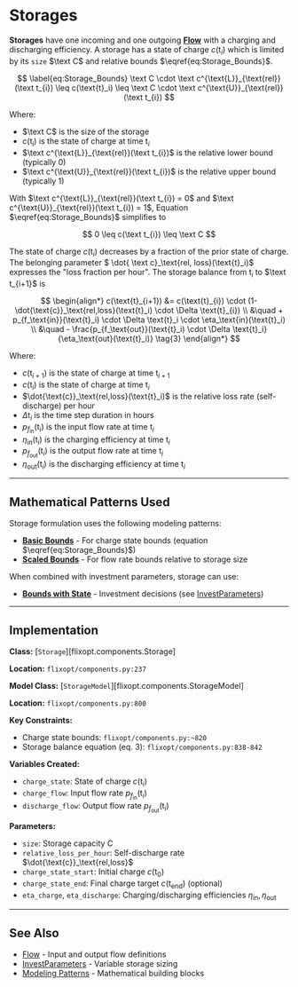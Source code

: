 # Storages
**Storages** have one incoming and one outgoing **[Flow](Flow.md)** with a charging and discharging efficiency.
A storage has a state of charge $c(\text{t}_i)$ which is limited by its `size` $\text C$ and relative bounds $\eqref{eq:Storage_Bounds}$.

$$ \label{eq:Storage_Bounds}
    \text C \cdot \text c^{\text{L}}_{\text{rel}}(\text t_{i})
    \leq c(\text{t}_i) \leq
    \text C \cdot \text c^{\text{U}}_{\text{rel}}(\text t_{i})
$$

Where:

- $\text C$ is the size of the storage
- $c(\text{t}_i)$ is the state of charge at time $\text{t}_i$
- $\text c^{\text{L}}_{\text{rel}}(\text t_{i})$ is the relative lower bound (typically 0)
- $\text c^{\text{U}}_{\text{rel}}(\text t_{i})$ is the relative upper bound (typically 1)

With $\text c^{\text{L}}_{\text{rel}}(\text t_{i}) = 0$ and $\text c^{\text{U}}_{\text{rel}}(\text t_{i}) = 1$,
Equation $\eqref{eq:Storage_Bounds}$ simplifies to

$$ 0 \leq c(\text t_{i}) \leq \text C $$

The state of charge $c(\text{t}_i)$ decreases by a fraction of the prior state of charge. The belonging parameter
$ \dot{ \text c}_\text{rel, loss}(\text{t}_i)$ expresses the "loss fraction per hour". The storage balance from  $\text{t}_i$ to $\text t_{i+1}$ is

$$
\begin{align*}
    c(\text{t}_{i+1}) &= c(\text{t}_{i}) \cdot (1-\dot{\text{c}}_\text{rel,loss}(\text{t}_i) \cdot \Delta \text{t}_{i}) \\
    &\quad + p_{f_\text{in}}(\text{t}_i) \cdot \Delta \text{t}_i \cdot \eta_\text{in}(\text{t}_i) \\
    &\quad - \frac{p_{f_\text{out}}(\text{t}_i) \cdot \Delta \text{t}_i}{\eta_\text{out}(\text{t}_i)}
    \tag{3}
\end{align*}
$$

Where:

- $c(\text{t}_{i+1})$ is the state of charge at time $\text{t}_{i+1}$
- $c(\text{t}_{i})$ is the state of charge at time $\text{t}_{i}$
- $\dot{\text{c}}_\text{rel,loss}(\text{t}_i)$ is the relative loss rate (self-discharge) per hour
- $\Delta \text{t}_{i}$ is the time step duration in hours
- $p_{f_\text{in}}(\text{t}_i)$ is the input flow rate at time $\text{t}_i$
- $\eta_\text{in}(\text{t}_i)$ is the charging efficiency at time $\text{t}_i$
- $p_{f_\text{out}}(\text{t}_i)$ is the output flow rate at time $\text{t}_i$
- $\eta_\text{out}(\text{t}_i)$ is the discharging efficiency at time $\text{t}_i$

---

## Mathematical Patterns Used

Storage formulation uses the following modeling patterns:

- **[Basic Bounds](modeling-patterns/bounds-and-states.md#basic-bounds)** - For charge state bounds (equation $\eqref{eq:Storage_Bounds}$)
- **[Scaled Bounds](modeling-patterns/bounds-and-states.md#scaled-bounds)** - For flow rate bounds relative to storage size

When combined with investment parameters, storage can use:
- **[Bounds with State](modeling-patterns/bounds-and-states.md#bounds-with-state)** - Investment decisions (see [InvestParameters](InvestParameters.md))

---

## Implementation

**Class:** [`Storage`][flixopt.components.Storage]

**Location:** `flixopt/components.py:237`

**Model Class:** [`StorageModel`][flixopt.components.StorageModel]

**Location:** `flixopt/components.py:800`

**Key Constraints:**
- Charge state bounds: `flixopt/components.py:~820`
- Storage balance equation (eq. 3): `flixopt/components.py:838-842`

**Variables Created:**
- `charge_state`: State of charge $c(\text{t}_i)$
- `charge_flow`: Input flow rate $p_{f_\text{in}}(\text{t}_i)$
- `discharge_flow`: Output flow rate $p_{f_\text{out}}(\text{t}_i)$

**Parameters:**
- `size`: Storage capacity $\text{C}$
- `relative_loss_per_hour`: Self-discharge rate $\dot{\text{c}}_\text{rel,loss}$
- `charge_state_start`: Initial charge $c(\text{t}_0)$
- `charge_state_end`: Final charge target $c(\text{t}_\text{end})$ (optional)
- `eta_charge`, `eta_discharge`: Charging/discharging efficiencies $\eta_\text{in}, \eta_\text{out}$

---

## See Also

- [Flow](Flow.md) - Input and output flow definitions
- [InvestParameters](InvestParameters.md) - Variable storage sizing
- [Modeling Patterns](modeling-patterns/index.md) - Mathematical building blocks
